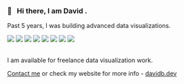 ### 👋 &nbsp; Hi there, I am David .


Past 5 years, I was building advanced data visualizations.
<div >
  <a href="#test"><img src="https://user-images.githubusercontent.com/6873202/87780018-de389880-c83e-11ea-8084-08ba91e3bfb6.gif"></a> 
  <a href="#test"><img src="https://user-images.githubusercontent.com/6873202/87780018-de389880-c83e-11ea-8084-08ba91e3bfb6.gif"></a>
  <a href="#test"><img src="https://user-images.githubusercontent.com/6873202/87780018-de389880-c83e-11ea-8084-08ba91e3bfb6.gif"></a>
  <a href="#test"><img src="https://user-images.githubusercontent.com/6873202/87780018-de389880-c83e-11ea-8084-08ba91e3bfb6.gif"></a>
 
  <img src="https://user-images.githubusercontent.com/6873202/87780023-e09af280-c83e-11ea-8780-68f4c1e73927.gif">
  <img src="https://user-images.githubusercontent.com/6873202/87780002-d8db4e00-c83e-11ea-9728-ab56c968face.gif">
  <img src="https://user-images.githubusercontent.com/6873202/87780012-dd076b80-c83e-11ea-892f-7573e9733df8.gif">
  <img src="https://user-images.githubusercontent.com/6873202/87780022-df69c580-c83e-11ea-9080-23da21171063.gif">
</div>


</br> 

  I am available for freelance data visualization work.   


[Contact me](https://davidb.dev/contact) or check my website for more info - [davidb.dev](https://davidb.dev/)

<!--
**bumbeishvili/bumbeishvili** is a ✨ _special_ ✨ repository because its `README.md` (this file) appears on your GitHub profile.

Here are some ideas to get you started:

- 🔭 I’m currently working on ...
- 🌱 I’m currently learning ...
- 👯 I’m looking to collaborate on ...
- 🤔 I’m looking for help with ...
- 💬 Ask me about ...
- 📫 How to reach me: ...
- 😄 Pronouns: ...
- ⚡ Fun fact: ...
-->
 
